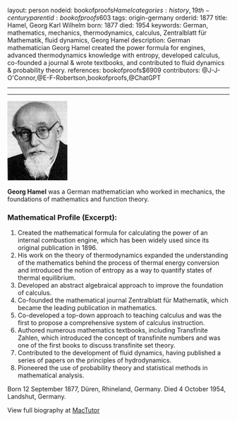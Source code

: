 layout: person
nodeid: bookofproofs$Hamel
categories: history,19th-century
parentid: bookofproofs$603
tags: origin-germany
orderid: 1877
title: Hamel, Georg Karl Wilhelm
born: 1877
died: 1954
keywords: German, mathematics, mechanics, thermodynamics, calculus, Zentralblatt für Mathematik, fluid dynamics, Georg Hamel
description: German mathematician Georg Hamel created the power formula for engines, advanced thermodynamics knowledge with entropy, developed calculus, co-founded a journal & wrote textbooks, and contributed to fluid dynamics & probability theory.
references: bookofproofs$6909
contributors: @J-J-O'Connor,@E-F-Robertson,bookofproofs,@ChatGPT

---



---

![Hamel.jpg](https://github.com/bookofproofs/bookofproofs.github.io/blob/main/_sources/_assets/images/portraits/Hamel.jpg?raw=true)

**Georg Hamel** was a German mathematician who worked in mechanics, the foundations of mathematics and function theory.

### Mathematical Profile (Excerpt):
1. Created the mathematical formula for calculating the power of an internal combustion engine, which has been widely used since its original publication in 1896.
2. His work on the theory of thermodynamics expanded the understanding of the mathematics behind the process of thermal energy conversion and introduced the notion of entropy as a way to quantify states of thermal equilibrium.
3. Developed an abstract algebraical approach to improve the foundation of calculus.
4. Co-founded the mathematical journal Zentralblatt für Mathematik, which became the leading publication in mathematics.
5. Co-developed a top-down approach to teaching calculus and was the first to propose a comprehensive system of calculus instruction.
6. Authored numerous mathematics textbooks, including Transfinite Zahlen, which introduced the concept of transfinite numbers and was one of the first books to discuss transfinite set theory.
7. Contributed to the development of fluid dynamics, having published a series of papers on the principles of hydrodynamics.
8. Pioneered the use of probability theory and statistical methods in mathematical analysis.

Born 12 September 1877, Düren, Rhineland, Germany. Died 4 October 1954, Landshut, Germany.

View full biography at [MacTutor](https://mathshistory.st-andrews.ac.uk/Biographies/Hamel/)
